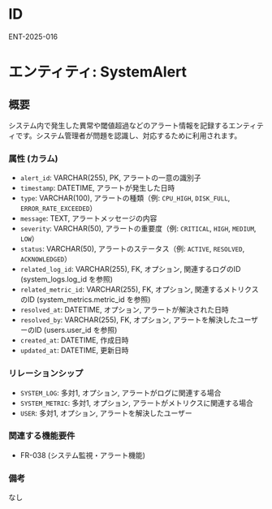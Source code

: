 # ID

ENT-2025-016

# エンティティ: SystemAlert

## 概要

システム内で発生した異常や閾値超過などのアラート情報を記録するエンティティです。システム管理者が問題を認識し、対応するために利用されます。

### 属性 (カラム)

- `alert_id`: VARCHAR(255), PK, アラートの一意の識別子
- `timestamp`: DATETIME, アラートが発生した日時
- `type`: VARCHAR(100), アラートの種類（例: `CPU_HIGH`, `DISK_FULL`,
  `ERROR_RATE_EXCEEDED`）
- `message`: TEXT, アラートメッセージの内容
- `severity`: VARCHAR(50), アラートの重要度（例: `CRITICAL`, `HIGH`, `MEDIUM`,
  `LOW`）
- `status`: VARCHAR(50), アラートのステータス（例: `ACTIVE`, `RESOLVED`,
  `ACKNOWLEDGED`）
- `related_log_id`: VARCHAR(255), FK, オプション, 関連するログのID
  (system_logs.log_id を参照)
- `related_metric_id`: VARCHAR(255), FK, オプション, 関連するメトリクスのID
  (system_metrics.metric_id を参照)
- `resolved_at`: DATETIME, オプション, アラートが解決された日時
- `resolved_by`: VARCHAR(255), FK, オプション, アラートを解決したユーザーのID
  (users.user_id を参照)
- `created_at`: DATETIME, 作成日時
- `updated_at`: DATETIME, 更新日時

### リレーションシップ

- `SYSTEM_LOG`: 多対1, オプション, アラートがログに関連する場合
- `SYSTEM_METRIC`: 多対1, オプション, アラートがメトリクスに関連する場合
- `USER`: 多対1, オプション, アラートを解決したユーザー

### 関連する機能要件

- FR-038 (システム監視・アラート機能)

### 備考

なし
